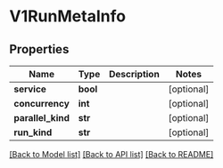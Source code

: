 # V1RunMetaInfo

## Properties
Name | Type | Description | Notes
------------ | ------------- | ------------- | -------------
**service** | **bool** |  | [optional] 
**concurrency** | **int** |  | [optional] 
**parallel_kind** | **str** |  | [optional] 
**run_kind** | **str** |  | [optional] 

[[Back to Model list]](../README.md#documentation-for-models) [[Back to API list]](../README.md#documentation-for-api-endpoints) [[Back to README]](../README.md)


